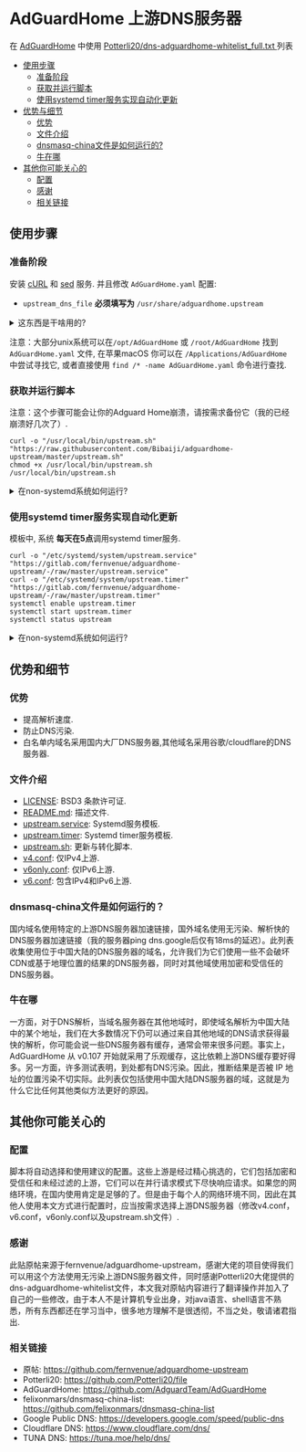 # AdGuardHome 上游DNS服务器

在 [AdGuardHome](https://github.com/AdGuardTeam/AdGuardHome) 中使用 [Potterli20/dns-adguardhome-whitelist_full.txt
](https://github.com/Potterli20/file) 列表

* [使用步骤](#使用步骤)
    * [准备阶段](#准备阶段)
    * [获取并运行脚本](#获取并运行脚本)
    * [使用systemd timer服务实现自动化更新](#使用systemd-timer服务实现自动化更新)
* [优势与细节](#优势与细节)
    * [优势](#优势)
    * [文件介绍](#文件介绍)
    * [dnsmasq-china文件是如何运行的?](#dnsmasq-china是如何运行的？)
    * [牛在哪](#牛在哪)
* [其他你可能关心的](#其他你可能关系的)
    * [配置](#配置)
    * [感谢](#感谢)
    * [相关链接](#相关链接)

## 使用步骤

### 准备阶段

安装 [cURL](https://curl.se/) 和 [sed](https://www.gnu.org/software/sed/) 服务. 并且修改 `AdGuardHome.yaml` 配置:

- `upstream_dns_file` **必须填写为** `/usr/share/adguardhome.upstream`

<details><summary>这东西是干啥用的?</summary>

 `upstream_dns_file` 可以实现从文件中加载上游服务器.更多资讯详情可见 [AdGuardHome Wiki](https://github.com/AdguardTeam/AdGuardHome/wiki/Configuration).

</details>

注意：大部分unix系统可以在`/opt/AdGuardHome` 或 `/root/AdGuardHome` 找到 `AdGuardHome.yaml` 文件, 在苹果macOS 你可以在 `/Applications/AdGuardHome` 中尝试寻找它, 或者直接使用 `find /* -name AdGuardHome.yaml` 命令进行查找.

### 获取并运行脚本

注意：这个步骤可能会让你的Adguard Home崩溃，请按需求备份它（我的已经崩溃好几次了）.

```
curl -o "/usr/local/bin/upstream.sh" "https://raw.githubusercontent.com/Bibaiji/adguardhome-upstream/master/upstream.sh"
chmod +x /usr/local/bin/upstream.sh
/usr/local/bin/upstream.sh
```

<details><summary>在non-systemd系统如何运行?</summary>

如果是在non-systemd系统上运行的Adguard Home,在[upstream.sh](./upstream.sh)中替换命令 `systemctl restart AdGuardHome`去重启AdGuardHome.例如openwrt: `sed -i "s|systemctl restart AdGuardHome|/etc/init.d/AdGuardHome|" /usr/local/bin/upstream`.

</details>

### 使用systemd timer服务实现自动化更新

模板中, 系统 **每天在5点**调用systemd timer服务.

```
curl -o "/etc/systemd/system/upstream.service" "https://gitlab.com/fernvenue/adguardhome-upstream/-/raw/master/upstream.service"
curl -o "/etc/systemd/system/upstream.timer" "https://gitlab.com/fernvenue/adguardhome-upstream/-/raw/master/upstream.timer"
systemctl enable upstream.timer
systemctl start upstream.timer
systemctl status upstream
```

<details><summary>在non-systemd系统如何运行?</summary>

你可以使用 [cron](https://en.wikipedia.org/wiki/Cron) 去自动化调用它, 例如添加 `0 5 * * * /usr/local/bin/upstream.sh` 到cron服务中.

</details>

## 优势和细节

### 优势

- 提高解析速度.
- 防止DNS污染.
- 白名单内域名采用国内大厂DNS服务器,其他域名采用谷歌/cloudflare的DNS服务器.

### 文件介绍

- [LICENSE](./LICENSE): BSD3 条款许可证.
- [README.md](./README.md): 描述文件.
- [upstream.service](./upstream.service): Systemd服务模板.
- [upstream.timer](./upstream.timer): Systemd timer服务模板.
- [upstream.sh](./upstream.sh): 更新与转化脚本.
- [v4.conf](./v4.conf): 仅IPv4上游.
- [v6only.conf](./v6only.conf): 仅IPv6上游.
- [v6.conf](./v6.conf): 包含IPv4和IPv6上游.

### dnsmasq-china文件是如何运行的？

国内域名使用特定的上游DNS服务器加速链接，国外域名使用无污染、解析快的DNS服务器加速链接（我的服务器ping dns.google后仅有18ms的延迟）。此列表收集使用位于中国大陆的DNS服务器的域名，允许我们为它们使用一些不会破坏CDN或基于地理位置的结果的DNS服务器，同时对其他域使用加密和受信任的DNS服务器。

### 牛在哪

一方面，对于DNS解析，当域名服务器在其他地域时，即使域名解析为中国大陆中的某个地址，我们在大多数情况下仍可以通过来自其他地域的DNS请求获得最快的解析，你可能会说一些DNS服务器有缓存，通常会带来很多问题。事实上，AdGuardHome 从 v0.107 开始就采用了乐观缓存，这比依赖上游DNS缓存要好得多。另一方面，许多测试表明，到处都有DNS污染。因此，推断结果是否被 IP 地址的位置污染不切实际。此列表仅包括使用中国大陆DNS服务器的域，这就是为什么它比任何其他类似方法更好的原因。

## 其他你可能关心的

### 配置

脚本将自动选择和使用建议的配置。这些上游是经过精心挑选的，它们包括加密和受信任和未经过滤的上游，它们可以在并行请求模式下尽快响应请求。如果您的网络环境，在国内使用肯定是足够的了。但是由于每个人的网络环境不同，因此在其他人使用本文方式进行配置时，应当按需求选择上游DNS服务器（修改v4.conf，v6.conf，v6only.conf以及upstream.sh文件）.

### 感谢

此贴原帖来源于fernvenue/adguardhome-upstream，感谢大佬的项目使得我们可以用这个方法使用无污染上游DNS服务器文件，同时感谢Potterli20大佬提供的dns-adguardhome-whitelist文件，本文我对原帖内容进行了翻译操作并加入了自己的一些修改，由于本人不是计算机专业出身，对java语言、shell语言不熟悉，所有东西都还在学习当中，很多地方理解不是很透彻，不当之处，敬请诸君指出.

### 相关链接

- 原帖: https://github.com/fernvenue/adguardhome-upstream
- Potterli20: https://github.com/Potterli20/file
- AdGuardHome: https://github.com/AdguardTeam/AdGuardHome
- felixonmars/dnsmasq-china-list: https://github.com/felixonmars/dnsmasq-china-list
- Google Public DNS: https://developers.google.com/speed/public-dns
- Cloudflare DNS: https://www.cloudflare.com/dns/
- TUNA DNS: https://tuna.moe/help/dns/
